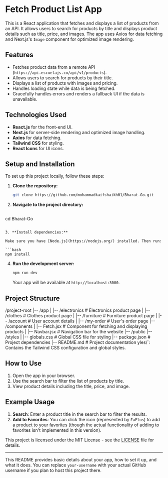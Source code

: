 
# Fetch Product List App

This is a React application that fetches and displays a list of products from an API. It allows users to search for products by title and displays product details such as title, price, and images. The app uses Axios for data fetching and Next.js's `Image` component for optimized image rendering.

## Features

- Fetches product data from a remote API (`https://api.escuelajs.co/api/v1/products`).
- Allows users to search for products by their title.
- Displays a list of products with images and pricing.
- Handles loading state while data is being fetched.
- Gracefully handles errors and renders a fallback UI if the data is unavailable.

## Technologies Used

- **React.js** for the front-end UI.
- **Next.js** for server-side rendering and optimized image handling.
- **Axios** for data fetching.
- **Tailwind CSS** for styling.
- **React Icons** for UI icons.

## Setup and Installation

To set up this project locally, follow these steps:

1. **Clone the repository:**

   ```bash
   git clone https://github.com/mohammadkaifshaikh01/Bharat-Go.git
   ```

2. **Navigate to the project directory:**

   ```bash
  cd Bharat-Go
   ```

3. **Install dependencies:**

   Make sure you have [Node.js](https://nodejs.org/) installed. Then run:

   ```bash
   npm install
   ```

4. **Run the development server:**

   ```bash
   npm run dev
   ```

   Your app will be available at `http://localhost:3000`.

## Project Structure

/project-root
|-- /app
|   |-- /electronics         # Electronics product page
|   |-- /clothes             # Clothes product page
|   |-- /furniture           # Furniture product page
|   |-- /account             # User account details
|   |-- /my-order            # User's order page
|-- /components
|   |-- Fetch.jsx            # Component for fetching and displaying products
|   |-- Navbar.jsx           # Navigation bar for the website
|-- /public
|-- /styles
|   |-- globals.css          # Global CSS file for styling
|-- package.json             # Project dependencies
|-- README.md                # Project documentation
yles/`: Contains the Tailwind CSS configuration and global styles.

## How to Use

1. Open the app in your browser.
2. Use the search bar to filter the list of products by title.
3. View product details including the title, price, and image.

## Example Usage

1. **Search**: Enter a product title in the search bar to filter the results.
2. **Add to Favorites**: You can click the icon (represented by `FaPlus`) to add a product to your favorites (though the actual functionality of adding to favorites isn't implemented in this version).



This project is licensed under the MIT License - see the [LICENSE](LICENSE) file for details.

---

This README provides basic details about your app, how to set it up, and what it does. You can replace `your-username` with your actual GitHub username if you plan to host this project there.
